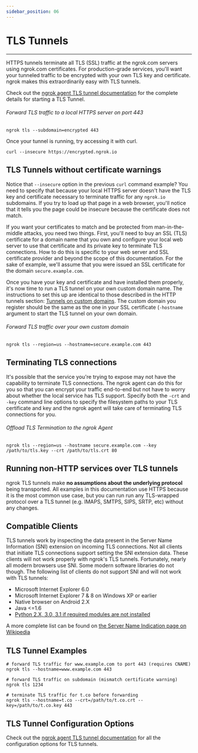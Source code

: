```yaml
---
sidebar_position: 06
---
```


# TLS Tunnels
--------------------

HTTPS tunnels terminate all TLS (SSL) traffic at the ngrok.com servers using ngrok.com certificates. For production-grade services, you'll want your tunneled traffic to be encrypted with your own TLS key and certificate. ngrok makes this extraordinarily easy with TLS tunnels.

Check out the [ngrok agent TLS tunnel documentation](/docs/ngrok-agent/ngrok#command-ngrok-tls) for the complete details for starting a TLS Tunnel.

###### Forward TLS traffic to a local HTTPS server on port 443

    ngrok tls --subdomain=encrypted 443

Once your tunnel is running, try accessing it with curl.

    curl --insecure https://encrypted.ngrok.io

## TLS Tunnels without certificate warnings

Notice that `--insecure` option in the previous `curl` command example? You need to specify that because your local HTTPS server doesn't have the TLS key and certificate necessary to terminate traffic for any `ngrok.io` subdomains. If you try to load up that page in a web browser, you'll notice that it tells you the page could be insecure because the certificate does not match.

If you want your certificates to match and be protected from man-in-the-middle attacks, you need two things. First, you'll need to buy an SSL (TLS) certificate for a domain name that you own and configure your local web server to use that certificate and its private key to terminate TLS connections. How to do this is specific to your web server and SSL certificate provider and beyond the scope of this documentation. For the sake of example, we'll assume that you were issued an SSL certificate for the domain `secure.example.com`.

Once you have your key and certificate and have installed them properly, it's now time to run a TLS tunnel on your own custom domain name. The instructions to set this up are identical to those described in the HTTP tunnels section: [Tunnels on custom domains](#http-tunnels-custom-domains). The custom domain you register should be the same as the one in your SSL certificate (`-hostname` argument to start the TLS tunnel on your own domain.

###### Forward TLS traffic over your own custom domain

    ngrok tls --region=us --hostname=secure.example.com 443

## Terminating TLS connections

It's possible that the service you're trying to expose may not have the capability to terminate TLS connections. The ngrok agent can do this for you so that you can encrypt your traffic end-to-end but not have to worry about whether the local service has TLS support. Specify both the `-crt` and `-key` command line options to specify the filesystem paths to your TLS certificate and key and the ngrok agent will take care of terminating TLS connections for you.

###### Offload TLS Termination to the ngrok Agent

    ngrok tls --region=us --hostname secure.example.com --key /path/to/tls.key --crt /path/to/tls.crt 80

## Running non-HTTP services over TLS tunnels

ngrok TLS tunnels make **no assumptions about the underlying protocol** being transported. All examples in this documentation use HTTPS because it is the most common use case, but you can run run any TLS-wrapped protocol over a TLS tunnel (e.g. IMAPS, SMTPS, SIPS, SRTP, etc) without any changes.

## Compatible Clients

TLS tunnels work by inspecting the data present in the Server Name Information (SNI) extension on incoming TLS connections. Not all clients that initiate TLS connections support setting the SNI extension data. These clients will not work properly with ngrok's TLS tunnels. Fortunately, nearly all modern browsers use SNI. Some modern software libraries do not though. The following list of clients do not support SNI and will not work with TLS tunnels:

*   Microsoft Internet Explorer 6.0
*   Microsoft Internet Explorer 7 & 8 on Windows XP or earlier
*   Native browser on Android 2.X
*   Java <=1.6
*   [Python 2.X, 3.0, 3.1 if required modules are not installed](https://stackoverflow.com/questions/18578439/using-requests-with-tls-doesnt-give-sni-support/18579484#18579484)

A more complete list can be found on [the Server Name Indication page on Wikipedia](https://en.wikipedia.org/wiki/Server_Name_Indication#No_support)

## TLS Tunnel Examples

    # forward TLS traffic for www.example.com to port 443 (requires CNAME)
    ngrok tls --hostname=www.example.com 443
    
    # forward TLS traffic on subdomain (mismatch certificate warning)
    ngrok tls 1234
    
    # terminate TLS traffic for t.co before forwarding
    ngrok tls --hostname=t.co --crt=/path/to/t.co.crt --key=/path/to/t.co.key 443

## TLS Tunnel Configuration Options

Check out the [ngrok agent TLS tunnel documentation](/docs/ngrok-agent/ngrok#command-ngrok-tls) for all the configuration options for TLS tunnels.
